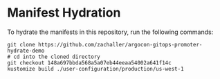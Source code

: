 # Manifest Hydration

To hydrate the manifests in this repository, run the following commands:

```shell
git clone https://github.com/zachaller/argocon-gitops-promoter-hydrate-demo
# cd into the cloned directory
git checkout 148a697bbda568a5a07eb44eeaa54002a641f14c
kustomize build ./user-configuration/production/us-west-1
```
